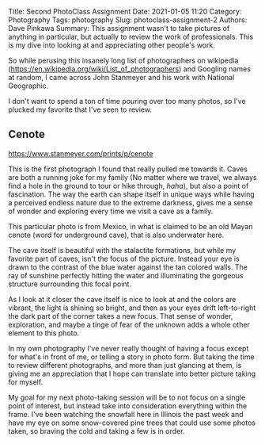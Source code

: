 Title: Second PhotoClass Assignment
Date: 2021-01-05 11:20
Category: Photography
Tags: photography
Slug: photoclass-assignment-2
Authors: Dave Pinkawa
Summary: This assignment wasn't to take pictures of anything in particular, but actually to review the work of professionals. This is my dive into looking at and appreciating other people's work.

So while perusing this insanely long list of photographers on wikipedia (https://en.wikipedia.org/wiki/List_of_photographers) and Googling names at random, I came across John Stanmeyer and his work with National Geographic. 

I don't want to spend a ton of time pouring over too many photos, so I've plucked my favorite that I've seen to review.

## Cenote
https://www.stanmeyer.com/prints/p/cenote

This is the first photograph I found that really pulled me towards it. Caves are both a running joke for my family (No matter where we travel, we always find a hole in the ground to tour or hike through, _haha_), but also a point of fascination. The way the earth can shape itself in unique ways while having a perceived endless nature due to the extreme darkness, gives me a sense of wonder and exploring every time we visit a cave as a family.

This particular photo is from Mexico, in what is claimed to be an old Mayan cenote (word for underground cave), that is also underwater here.

The cave itself is beautiful with the stalactite formations, but while my favorite part of caves, isn't the focus of the picture. Instead your eye is drawn to the contrast of the blue water against the tan colored walls. The ray of sunshine perfectly hitting the water and illuminating the gorgeous structure surrounding this focal point. 

As I look at it closer the cave itself is nice to look at and the colors are vibrant, the light is shining so bright, and then as your eyes drift left-to-right the dark part of the corner takes a new focus. That sense of wonder, exploration, and maybe a tinge of fear of the unknown adds a whole other element to this photo.

In my own photography I've never really thought of having a focus except for what's in front of me, or telling a story in photo form. But taking the time to review different photographs, and more than just glancing at them, is giving me an appreciation that I hope can translate into better picture taking for myself.

My goal for my next photo-taking session will be to not focus on a single point of interest, but instead take into consideration everything within the frame. I've been watching the snowfall here in Illinois the past week and have my eye on some snow-covered pine trees that could use some photos taken, so braving the cold and taking a few is in order.